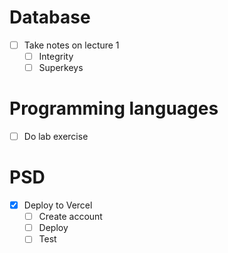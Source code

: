 # Database
- [ ] Take notes on lecture 1
	- [ ] Integrity
	- [ ] Superkeys

# Programming languages
- [ ] Do lab exercise

# PSD
- [x] Deploy to Vercel
	- [ ] Create account
	- [ ] Deploy
	- [ ] Test